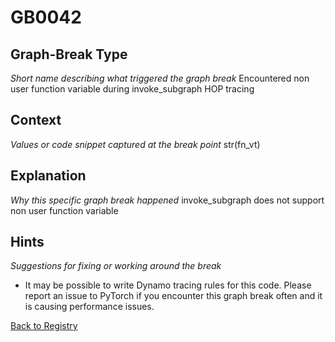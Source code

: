 # GB0042

## Graph-Break Type
*Short name describing what triggered the graph break*
Encountered non user function variable during invoke_subgraph HOP tracing

## Context
*Values or code snippet captured at the break point*
str(fn_vt)

## Explanation
*Why this specific graph break happened*
invoke_subgraph does not support non user function variable

## Hints
*Suggestions for fixing or working around the break*
- It may be possible to write Dynamo tracing rules for this code. Please report an issue to PyTorch if you encounter this graph break often and it is causing performance issues.



[Back to Registry](../index.md)
